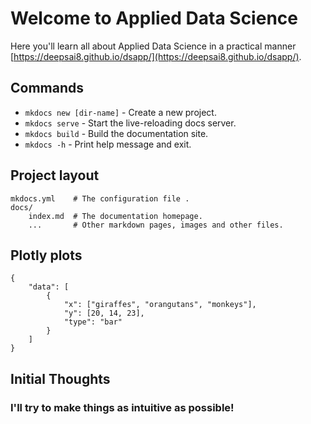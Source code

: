 # Welcome to Applied Data Science

Here you'll learn all about Applied Data Science in a practical manner [https://deepsai8.github.io/dsapp/](https://deepsai8.github.io/dsapp/).

## Commands

* `mkdocs new [dir-name]` - Create a new project.
* `mkdocs serve` - Start the live-reloading docs server.
* `mkdocs build` - Build the documentation site.
* `mkdocs -h` - Print help message and exit.

## Project layout

    mkdocs.yml    # The configuration file .
    docs/
        index.md  # The documentation homepage.
        ...       # Other markdown pages, images and other files.


## Plotly plots
``` plotly
{
    "data": [
        {
            "x": ["giraffes", "orangutans", "monkeys"],
            "y": [20, 14, 23],
            "type": "bar"
        }
    ]
}
```
## Initial Thoughts
### I'll try to make things as intuitive as possible!